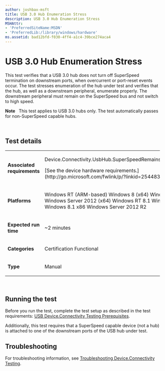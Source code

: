 ```yaml
---
author: joshbax-msft
title: USB 3.0 Hub Enumeration Stress
description: USB 3.0 Hub Enumeration Stress
MSHAttr:
- 'PreferredSiteName:MSDN'
- 'PreferredLib:/library/windows/hardware'
ms.assetid: bad12bfd-f030-4ff4-a1c4-39bce274aca4
---
```


# USB 3.0 Hub Enumeration Stress


This test verifies that a USB 3.0 hub does not turn off SuperSpeed termination on downstream ports, when overcurrent or port-reset events occur. The test stresses enumeration of the hub under test and verifies that the hub, as well as a downstream peripheral, enumerate properly. The downstream peripheral must remain on the SuperSpeed bus and not switch to high speed.

**Note**  
This test applies to USB 3.0 hubs only. The test automatically passes for non-SuperSpeed capable hubs.

 

## Test details


<table>
<colgroup>
<col width="50%" />
<col width="50%" />
</colgroup>
<tbody>
<tr class="odd">
<td><p><strong>Associated requirements</strong></p></td>
<td><p>Device.Connectivity.UsbHub.SuperSpeedRemainsOnAfterPortReset</p>
<p>[See the device hardware requirements.](http://go.microsoft.com/fwlink/p/?linkid=254483)</p></td>
</tr>
<tr class="even">
<td><p><strong>Platforms</strong></p></td>
<td><p>Windows RT (ARM-based) Windows 8 (x64) Windows 8 (x86) Windows Server 2012 (x64) Windows RT 8.1 Windows 8.1 x64 Windows 8.1 x86 Windows Server 2012 R2</p></td>
</tr>
<tr class="odd">
<td><p><strong>Expected run time</strong></p></td>
<td><p>~2 minutes</p></td>
</tr>
<tr class="even">
<td><p><strong>Categories</strong></p></td>
<td><p>Certification Functional</p></td>
</tr>
<tr class="odd">
<td><p><strong>Type</strong></p></td>
<td><p>Manual</p></td>
</tr>
</tbody>
</table>

 

## Running the test


Before you run the test, complete the test setup as described in the test requirements: [USB Device.Connectivity Testing Prerequisites](usb-deviceconnectivity-testing-prerequisites.md).

Additionally, this test requires that a SuperSpeed capable device (not a hub) is attached to one of the downstream ports of the USB hub under test.

## Troubleshooting


For troubleshooting information, see [Troubleshooting Device.Connectivity Testing](troubleshooting-deviceconnectivity-testing.md).

 

 







